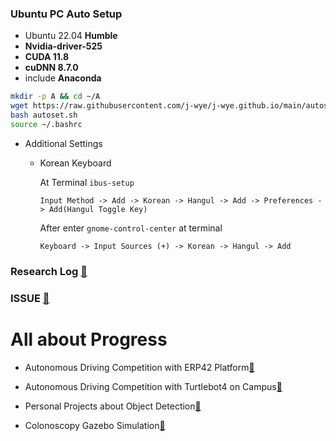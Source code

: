 ### Ubuntu PC Auto Setup
- Ubuntu 22.04 **Humble**
- **Nvidia-driver-525**
- **CUDA 11.8**
- **cuDNN 8.7.0**
- include **Anaconda**
```bash
mkdir -p A && cd ~/A
wget https://raw.githubusercontent.com/j-wye/j-wye.github.io/main/autoset.sh
bash autoset.sh
source ~/.bashrc
```
- Additional Settings
    - Korean Keyboard

        At Terminal `ibus-setup`
        ```
        Input Method -> Add -> Korean -> Hangul -> Add -> Preferences -> Add(Hangul Toggle Key)
        ```
        After enter `gnome-control-center` at terminal
        ```
        Keyboard -> Input Sources (+) -> Korean -> Hangul -> Add
        ```

### Research Log [🔗](./research_log/README.md)

### ISSUE [🔗](./issue/READEME.md)

# All about Progress
- Autonomous Driving Competition with ERP42 Platform[🔗](https://github.com/j-wye/erp42_drive)

- Autonomous Driving Competition with Turtlebot4 on Campus[🔗](https://github.com/j-wye/tb_project)

- Personal Projects about Object Detection[🔗](https://github.com/j-wye/Personal_Projects)

- Colonoscopy Gazebo Simulation[🔗](https://github.com/j-wye/endoscope_project)
